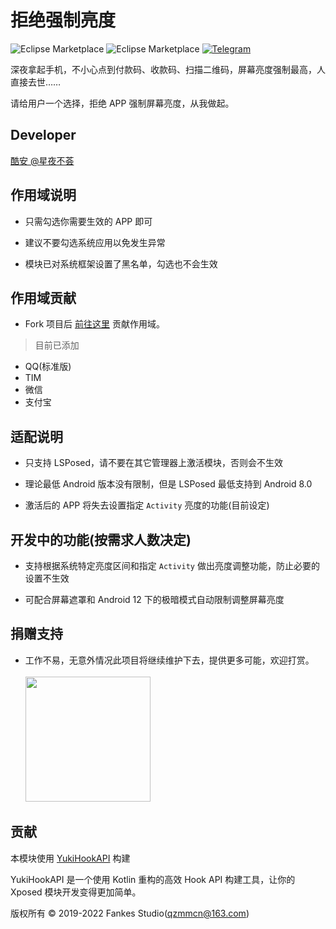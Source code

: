 # 拒绝强制亮度

![Eclipse Marketplace](https://img.shields.io/badge/license-AGPL3.0-blue)
![Eclipse Marketplace](https://img.shields.io/badge/version-v1.1-green)
[![Telegram](https://img.shields.io/badge/Follow-Telegram-blue.svg?logo=telegram)](https://t.me/XiaofangInternet)

深夜拿起手机，不小心点到付款码、收款码、扫描二维码，屏幕亮度强制最高，人直接去世……

请给用户一个选择，拒绝 APP 强制屏幕亮度，从我做起。

## Developer

[酷安 @星夜不荟](http://www.coolapk.com/u/876977)

## 作用域说明

- 只需勾选你需要生效的 APP 即可

- 建议不要勾选系统应用以免发生异常

- 模块已对系统框架设置了黑名单，勾选也不会生效

## 作用域贡献

- Fork 项目后 [前往这里](https://github.com/Xposed-Modules-Repo/com.fankes.refusebrightness/blob/main/SCOPE) 贡献作用域。

> 目前已添加

- QQ(标准版)
- TIM
- 微信
- 支付宝

## 适配说明

- 只支持 LSPosed，请不要在其它管理器上激活模块，否则会不生效

- 理论最低 Android 版本没有限制，但是 LSPosed 最低支持到 Android 8.0

- 激活后的 APP 将失去设置指定 `Activity` 亮度的功能(目前设定)

## 开发中的功能(按需求人数决定)

- 支持根据系统特定亮度区间和指定 `Activity` 做出亮度调整功能，防止必要的设置不生效

- 可配合屏幕遮罩和 Android 12 下的极暗模式自动限制调整屏幕亮度

## 捐赠支持

- 工作不易，无意外情况此项目将继续维护下去，提供更多可能，欢迎打赏。<br/><br/>
  <img src="https://github.com/fankes/YuKiHookAPI/blob/master/img-src/wechat_code.jpg" width = "200" height = "200"/>

## 贡献

本模块使用 [YukiHookAPI](https://github.com/fankes/YukiHookAPI) 构建

YukiHookAPI 是一个使用 Kotlin 重构的高效 Hook API 构建工具，让你的 Xposed 模块开发变得更加简单。

版权所有 © 2019-2022 Fankes Studio(qzmmcn@163.com)
